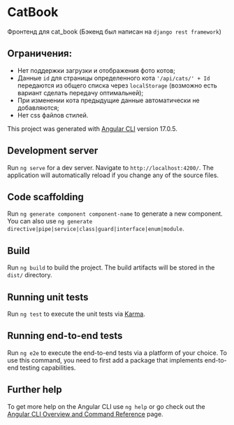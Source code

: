 # CatBook

Фронтенд для cat_book
(Бэкенд был написан на `django rest framework`)

## Ограничения:
- Нет поддержки загрузки и отображения фото котов;
- Данные `id` для страницы определенного кота `'/api/cats/' + Id`
передаются из общего списка через `localStorage`
(возможно есть вариант сделать передачу оптимальней);
- При изменении кота предыдущие данные автоматически не добавляются;
- Нет css файлов стилей.



This project was generated with [Angular CLI](https://github.com/angular/angular-cli) version 17.0.5.

## Development server

Run `ng serve` for a dev server. Navigate to `http://localhost:4200/`. The application will automatically reload if you change any of the source files.

## Code scaffolding

Run `ng generate component component-name` to generate a new component. You can also use `ng generate directive|pipe|service|class|guard|interface|enum|module`.

## Build

Run `ng build` to build the project. The build artifacts will be stored in the `dist/` directory.

## Running unit tests

Run `ng test` to execute the unit tests via [Karma](https://karma-runner.github.io).

## Running end-to-end tests

Run `ng e2e` to execute the end-to-end tests via a platform of your choice. To use this command, you need to first add a package that implements end-to-end testing capabilities.

## Further help

To get more help on the Angular CLI use `ng help` or go check out the [Angular CLI Overview and Command Reference](https://angular.io/cli) page.



